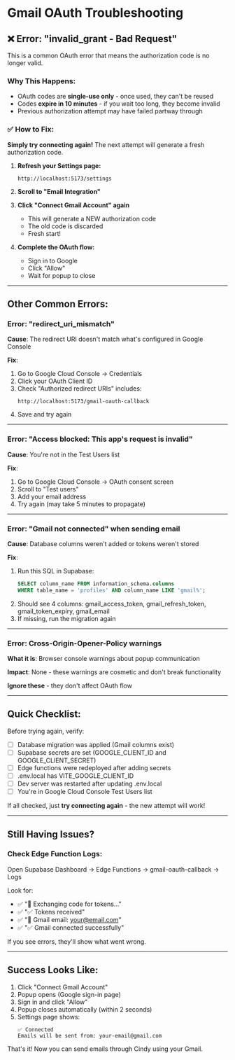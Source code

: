# Gmail OAuth Troubleshooting

## ❌ Error: "invalid_grant - Bad Request"

This is a common OAuth error that means the authorization code is no longer valid.

### Why This Happens:
- OAuth codes are **single-use only** - once used, they can't be reused
- Codes **expire in 10 minutes** - if you wait too long, they become invalid
- Previous authorization attempt may have failed partway through

### ✅ How to Fix:

**Simply try connecting again!** The next attempt will generate a fresh authorization code.

1. **Refresh your Settings page:**
   ```
   http://localhost:5173/settings
   ```

2. **Scroll to "Email Integration"**

3. **Click "Connect Gmail Account" again**
   - This will generate a NEW authorization code
   - The old code is discarded
   - Fresh start!

4. **Complete the OAuth flow:**
   - Sign in to Google
   - Click "Allow"
   - Wait for popup to close

---

## Other Common Errors:

### Error: "redirect_uri_mismatch"

**Cause**: The redirect URI doesn't match what's configured in Google Console

**Fix**:
1. Go to Google Cloud Console → Credentials
2. Click your OAuth Client ID
3. Check "Authorized redirect URIs" includes:
   ```
   http://localhost:5173/gmail-oauth-callback
   ```
4. Save and try again

---

### Error: "Access blocked: This app's request is invalid"

**Cause**: You're not in the Test Users list

**Fix**:
1. Go to Google Cloud Console → OAuth consent screen
2. Scroll to "Test users"
3. Add your email address
4. Try again (may take 5 minutes to propagate)

---

### Error: "Gmail not connected" when sending email

**Cause**: Database columns weren't added or tokens weren't stored

**Fix**:
1. Run this SQL in Supabase:
   ```sql
   SELECT column_name FROM information_schema.columns
   WHERE table_name = 'profiles' AND column_name LIKE 'gmail%';
   ```
2. Should see 4 columns: gmail_access_token, gmail_refresh_token, gmail_token_expiry, gmail_email
3. If missing, run the migration again

---

### Error: Cross-Origin-Opener-Policy warnings

**What it is**: Browser console warnings about popup communication

**Impact**: None - these warnings are cosmetic and don't break functionality

**Ignore these** - they don't affect OAuth flow

---

## Quick Checklist:

Before trying again, verify:

- [ ] Database migration was applied (Gmail columns exist)
- [ ] Supabase secrets are set (GOOGLE_CLIENT_ID and GOOGLE_CLIENT_SECRET)
- [ ] Edge functions were redeployed after adding secrets
- [ ] .env.local has VITE_GOOGLE_CLIENT_ID
- [ ] Dev server was restarted after updating .env.local
- [ ] You're in Google Cloud Console Test Users list

If all checked, just **try connecting again** - the new attempt will work!

---

## Still Having Issues?

### Check Edge Function Logs:

Open Supabase Dashboard → Edge Functions → gmail-oauth-callback → Logs

Look for:
- ✅ "🔐 Exchanging code for tokens..."
- ✅ "✅ Tokens received"
- ✅ "📧 Gmail email: your@email.com"
- ✅ "✅ Gmail connected successfully"

If you see errors, they'll show what went wrong.

---

## Success Looks Like:

1. Click "Connect Gmail Account"
2. Popup opens (Google sign-in page)
3. Sign in and click "Allow"
4. Popup closes automatically (within 2 seconds)
5. Settings page shows:
   ```
   ✅ Connected
   Emails will be sent from: your-email@gmail.com
   ```

That's it! Now you can send emails through Cindy using your Gmail.
